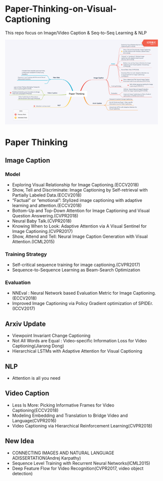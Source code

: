 # Paper-Thinking-on-Visual-Captioning

This repo focus on Image/Video Caption &amp; Seq-to-Seq Learning &amp; NLP

![recent_read](paper_thinking.png)

# Paper Thinking

## Image Caption

### Model

- Exploring Visual Relationship for Image Captioning.(ECCV2018)
- Show, Tell and Discriminate: Image Captioning by Self-retrieval with Partially Labeled Data.(ECCV2018)
- “Factual” or “emotional”: Stylized image captioning with adaptive learning and attention.(ECCV2018)
- Bottom-Up and Top-Down Attention for Image Captioning and Visual Question Answering.(CVPR2018)
- Neural Baby Talk.(CVPR2018)
- Knowing When to Look: Adaptive Attention via A Visual Sentinel for Image Captioning.(CVPR2017)
- Show, Attend and Tell: Neural Image Caption Generation with Visual Attention.(ICML2015)

### Training Strategy

- Self-critical sequence training for image captioning.(CVPR2017)
- Sequence-to-Sequence Learning as Beam-Search Optimization

### Evaluation

- NNEval : Neural Network based Evaluation Metric for Image Captioning.(ECCV2018)
- Improved Image Captioning via Policy Gradient optimization of SPIDEr.(ICCV2017)

## Arxiv Update

- Viewpoint Invariant Change Captioning
- Not All Words are Equal : Video-specific Information Loss for Video Captioning(Jiarong Dong)
- Hierarchical LSTMs with Adaptive Attention for Visual Captioning

## NLP

- Attention is all you need

## Video Caption

- Less Is More: Picking Informative Frames for Video Captioning(ECCV2018)
- Modeling Embedding and Translation to Bridge Video and Language(CVPR2016)
- Video Captioning via Hierarchical Reinforcement Learning(CVPR2018)

## New Idea

- CONNECTING IMAGES AND NATURAL LANGUAGE ADISSERTATION(Andrej Karpathy)
- Sequence Level Training with Recurrent Neural Networks(ICML2015)
- Deep Feature Flow for Video Recognition(CVPR2017, video object detection)
